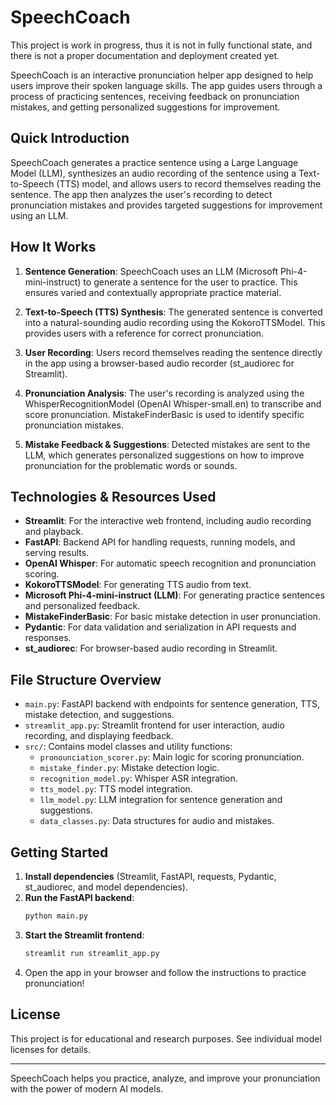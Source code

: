 # SpeechCoach

This project is work in progress, thus it is not in fully functional state, and there is not a proper documentation and deployment created yet.

SpeechCoach is an interactive pronunciation helper app designed to help users improve their spoken language skills. The app guides users through a process of practicing sentences, receiving feedback on pronunciation mistakes, and getting personalized suggestions for improvement.

## Quick Introduction

SpeechCoach generates a practice sentence using a Large Language Model (LLM), synthesizes an audio recording of the sentence using a Text-to-Speech (TTS) model, and allows users to record themselves reading the sentence. The app then analyzes the user's recording to detect pronunciation mistakes and provides targeted suggestions for improvement using an LLM.

## How It Works

1. **Sentence Generation**: SpeechCoach uses an LLM (Microsoft Phi-4-mini-instruct) to generate a sentence for the user to practice. This ensures varied and contextually appropriate practice material.

2. **Text-to-Speech (TTS) Synthesis**: The generated sentence is converted into a natural-sounding audio recording using the KokoroTTSModel. This provides users with a reference for correct pronunciation.

3. **User Recording**: Users record themselves reading the sentence directly in the app using a browser-based audio recorder (st_audiorec for Streamlit).

4. **Pronunciation Analysis**: The user's recording is analyzed using the WhisperRecognitionModel (OpenAI Whisper-small.en) to transcribe and score pronunciation. MistakeFinderBasic is used to identify specific pronunciation mistakes.

5. **Mistake Feedback & Suggestions**: Detected mistakes are sent to the LLM, which generates personalized suggestions on how to improve pronunciation for the problematic words or sounds.

## Technologies & Resources Used

- **Streamlit**: For the interactive web frontend, including audio recording and playback.
- **FastAPI**: Backend API for handling requests, running models, and serving results.
- **OpenAI Whisper**: For automatic speech recognition and pronunciation scoring.
- **KokoroTTSModel**: For generating TTS audio from text.
- **Microsoft Phi-4-mini-instruct (LLM)**: For generating practice sentences and personalized feedback.
- **MistakeFinderBasic**: For basic mistake detection in user pronunciation.
- **Pydantic**: For data validation and serialization in API requests and responses.
- **st_audiorec**: For browser-based audio recording in Streamlit.

## File Structure Overview

- `main.py`: FastAPI backend with endpoints for sentence generation, TTS, mistake detection, and suggestions.
- `streamlit_app.py`: Streamlit frontend for user interaction, audio recording, and displaying feedback.
- `src/`: Contains model classes and utility functions:
  - `pronounciation_scorer.py`: Main logic for scoring pronunciation.
  - `mistake_finder.py`: Mistake detection logic.
  - `recognition_model.py`: Whisper ASR integration.
  - `tts_model.py`: TTS model integration.
  - `llm_model.py`: LLM integration for sentence generation and suggestions.
  - `data_classes.py`: Data structures for audio and mistakes.

## Getting Started

1. **Install dependencies** (Streamlit, FastAPI, requests, Pydantic, st_audiorec, and model dependencies).
2. **Run the FastAPI backend**:
   ```bash
   python main.py
   ```
3. **Start the Streamlit frontend**:
   ```bash
   streamlit run streamlit_app.py
   ```
4. Open the app in your browser and follow the instructions to practice pronunciation!

## License

This project is for educational and research purposes. See individual model licenses for details.

---

SpeechCoach helps you practice, analyze, and improve your pronunciation with the power of modern AI models.

